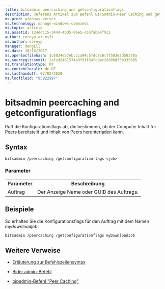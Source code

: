 ```yaml
---
title: bitsadmin peercaching and getconfigurationflags
description: Referenz Artikel zum Befehl BITSAdmin-Peer Caching und getconfigurationflags, der die Konfigurationsflags abruft, die bestimmen, ob der Computer Inhalt für Peers bereitstellt und Inhalt von Peers herunterladen kann.
ms.prod: windows-server
ms.technology: manage-windows-commands
ms.topic: article
ms.assetid: 124ddc15-3444-4bd5-96e5-c6bfabe4f9c2
author: coreyp-at-msft
ms.author: coreyp
manager: dongill
ms.date: 10/16/2017
ms.openlocfilehash: 1c6834e57ebccca94c6fdc7c6cff503e2d58378a
ms.sourcegitcommit: 2afed2461574a3f53f84fc9ec28d86df3b335685
ms.translationtype: MT
ms.contentlocale: de-DE
ms.lasthandoff: 07/02/2020
ms.locfileid: "85922997"
---
```

# <a name="bitsadmin-peercaching-and-getconfigurationflags"></a>bitsadmin peercaching and getconfigurationflags

Ruft die Konfigurationsflags ab, die bestimmen, ob der Computer Inhalt für Peers bereitstellt und Inhalt von Peers herunterladen kann.

## <a name="syntax"></a>Syntax

```
bitsadmin /peercaching /getconfigurationflags <job>
```

### <a name="parameters"></a>Parameter

| Parameter | Beschreibung |
| -------------- | -------------- |
| Auftrag | Der Anzeige Name oder GUID des Auftrags. |

## <a name="examples"></a>Beispiele

So erhalten Sie die Konfigurationsflags für den Auftrag mit dem Namen *mydownloadjob*:

```
bitsadmin /peercaching /getconfigurationflags myDownloadJob
```

## <a name="additional-references"></a>Weitere Verweise

- [Erläuterung zur Befehlszeilensyntax](command-line-syntax-key.md)

- [Bider admin-Befehl](bitsadmin.md)

- [bipadmin-Befehl "Peer Caching"](bitsadmin-peercaching.md)
